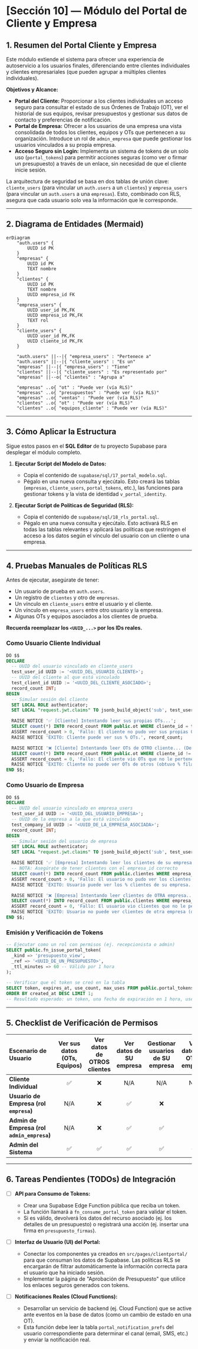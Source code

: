 # [Sección 10] — Módulo del Portal de Cliente y Empresa

## 1. Resumen del Portal Cliente y Empresa

Este módulo extiende el sistema para ofrecer una experiencia de autoservicio a los usuarios finales, diferenciando entre clientes individuales y clientes empresariales (que pueden agrupar a múltiples clientes individuales).

**Objetivos y Alcance:**
-   **Portal del Cliente:** Proporcionar a los clientes individuales un acceso seguro para consultar el estado de sus Órdenes de Trabajo (OT), ver el historial de sus equipos, revisar presupuestos y gestionar sus datos de contacto y preferencias de notificación.
-   **Portal de Empresa:** Ofrecer a los usuarios de una empresa una vista consolidada de todos los clientes, equipos y OTs que pertenecen a su organización. Introduce un rol de `admin_empresa` que puede gestionar los usuarios vinculados a su propia empresa.
-   **Acceso Seguro sin Login:** Implementa un sistema de tokens de un solo uso (`portal_tokens`) para permitir acciones seguras (como ver o firmar un presupuesto) a través de un enlace, sin necesidad de que el cliente inicie sesión.

La arquitectura de seguridad se basa en dos tablas de unión clave: `cliente_users` (para vincular un `auth.users` a un `clientes`) y `empresa_users` (para vincular un `auth.users` a una `empresas`). Esto, combinado con RLS, asegura que cada usuario solo vea la información que le corresponde.

---

## 2. Diagrama de Entidades (Mermaid)

```mermaid
erDiagram
    "auth.users" {
        UUID id PK
    }
    "empresas" {
        UUID id PK
        TEXT nombre
    }
    "clientes" {
        UUID id PK
        TEXT nombre
        UUID empresa_id FK
    }
    "empresa_users" {
        UUID user_id PK,FK
        UUID empresa_id PK,FK
        TEXT rol
    }
    "cliente_users" {
        UUID user_id PK,FK
        UUID cliente_id PK,FK
    }

    "auth.users" ||--|{ "empresa_users" : "Pertenece a"
    "auth.users" ||--|{ "cliente_users" : "Es un"
    "empresas" ||--|{ "empresa_users" : "Tiene"
    "clientes" ||--|{ "cliente_users" : "Es representado por"
    "empresas" ||--o{ "clientes" : "Agrupa a"

    "empresas" ..o{ "ot" : "Puede ver (vía RLS)"
    "empresas" ..o{ "presupuestos" : "Puede ver (vía RLS)"
    "empresas" ..o{ "ventas" : "Puede ver (vía RLS)"
    "clientes" ..o{ "ot" : "Puede ver (vía RLS)"
    "clientes" ..o{ "equipos_cliente" : "Puede ver (vía RLS)"

```

---

## 3. Cómo Aplicar la Estructura

Sigue estos pasos en el **SQL Editor** de tu proyecto Supabase para desplegar el módulo completo.

1.  **Ejecutar Script del Modelo de Datos:**
    -   Copia el contenido de `supabase/sql/17_portal_modelo.sql`.
    -   Pégalo en una nueva consulta y ejecútalo. Esto creará las tablas (`empresas`, `cliente_users`, `portal_tokens`, etc.), las funciones para gestionar tokens y la vista de identidad `v_portal_identity`.

2.  **Ejecutar Script de Políticas de Seguridad (RLS):**
    -   Copia el contenido de `supabase/sql/18_rls_portal.sql`.
    -   Pégalo en una nueva consulta y ejecútalo. Esto activará RLS en todas las tablas relevantes y aplicará las políticas que restringen el acceso a los datos según el vínculo del usuario con un cliente o una empresa.

---

## 4. Pruebas Manuales de Políticas RLS

Antes de ejecutar, asegúrate de tener:
-   Un usuario de prueba en `auth.users`.
-   Un registro de `clientes` y otro de `empresas`.
-   Un vínculo en `cliente_users` entre el usuario y el cliente.
-   Un vínculo en `empresa_users` entre otro usuario y la empresa.
-   Algunas OTs y equipos asociados a los clientes de prueba.

**Recuerda reemplazar los `<UUID_...>` por los IDs reales.**

### Como Usuario Cliente Individual
```sql
DO $$
DECLARE
  -- UUID del usuario vinculado en cliente_users
  test_user_id UUID := '<UUID_DEL_USUARIO_CLIENTE>';
  -- UUID del cliente al que está vinculado
  test_client_id UUID := '<UUID_DEL_CLIENTE_ASOCIADO>';
  record_count INT;
BEGIN
  -- Simular sesión del cliente
  SET LOCAL ROLE authenticator;
  SET LOCAL "request.jwt.claims" TO jsonb_build_object('sub', test_user_id::text, 'role', 'authenticated');

  RAISE NOTICE '✅ [Cliente] Intentando leer sus propias OTs...';
  SELECT count(*) INTO record_count FROM public.ot WHERE cliente_id = test_client_id;
  ASSERT record_count > 0, 'Fallo: El cliente no pudo ver sus propias OTs.';
  RAISE NOTICE 'ÉXITO: Cliente puede ver sus % OTs.', record_count;

  RAISE NOTICE '❌ [Cliente] Intentando leer OTs de OTRO cliente... (Debe devolver 0 filas)';
  SELECT count(*) INTO record_count FROM public.ot WHERE cliente_id != test_client_id;
  ASSERT record_count = 0, 'Fallo: El cliente vio OTs que no le pertenecen.';
  RAISE NOTICE 'ÉXITO: Cliente no puede ver OTs de otros (obtuvo % filas).', record_count;
END $$;
```

### Como Usuario de Empresa
```sql
DO $$
DECLARE
  -- UUID del usuario vinculado en empresa_users
  test_user_id UUID := '<UUID_DEL_USUARIO_EMPRESA>';
  -- UUID de la empresa a la que está vinculado
  test_company_id UUID := '<UUID_DE_LA_EMPRESA_ASOCIADA>';
  record_count INT;
BEGIN
  -- Simular sesión del usuario de empresa
  SET LOCAL ROLE authenticator;
  SET LOCAL "request.jwt.claims" TO jsonb_build_object('sub', test_user_id::text, 'role', 'authenticated');

  RAISE NOTICE '✅ [Empresa] Intentando leer los clientes de su empresa...';
  -- NOTA: Asegúrate de tener clientes con el empresa_id correcto
  SELECT count(*) INTO record_count FROM public.clientes WHERE empresa_id = test_company_id;
  ASSERT record_count > 0, 'Fallo: El usuario no pudo ver los clientes de su empresa.';
  RAISE NOTICE 'ÉXITO: Usuario puede ver los % clientes de su empresa.', record_count;

  RAISE NOTICE '❌ [Empresa] Intentando leer clientes de OTRA empresa... (Debe devolver 0 filas)';
  SELECT count(*) INTO record_count FROM public.clientes WHERE empresa_id != test_company_id;
  ASSERT record_count = 0, 'Fallo: El usuario vio clientes que no le pertenecen.';
  RAISE NOTICE 'ÉXITO: Usuario no puede ver clientes de otra empresa (obtuvo % filas).', record_count;
END $$;
```

### Emisión y Verificación de Tokens
```sql
-- Ejecutar como un rol con permisos (ej. recepcionista o admin)
SELECT public.fn_issue_portal_token(
  _kind => 'presupuesto_view',
  _ref => '<UUID_DE_UN_PRESUPUESTO>',
  _ttl_minutes => 60 -- Válido por 1 hora
);

-- Verificar que el token se creó en la tabla
SELECT token, expires_at, use_count, max_uses FROM public.portal_tokens
ORDER BY created_at DESC LIMIT 1;
-- Resultado esperado: un token, una fecha de expiración en 1 hora, use_count=0, max_uses=1.
```

---

## 5. Checklist de Verificación de Permisos

| Escenario de Usuario             | Ver sus datos (OTs, Equipos) | Ver datos de OTROS clientes | Ver datos de SU empresa | Gestionar usuarios de SU empresa | Ver datos de OTRA empresa |
| :------------------------------- | :--------------------------: | :-------------------------: | :---------------------: | :------------------------------: | :-----------------------: |
| **Cliente Individual**           |              ✅              |              ❌             |           N/A           |               N/A                |            N/A            |
| **Usuario de Empresa (rol `empresa`)** |             N/A              |              ❌             |            ✅           |                ❌                |             ❌            |
| **Admin de Empresa (rol `admin_empresa`)** | N/A | ❌ | ✅ | ✅ | ❌ |
| **Admin del Sistema**            |              ✅              |              ✅             |            ✅           |                ✅                |             ✅            |

---

## 6. Tareas Pendientes (TODOs) de Integración

-   [ ] **API para Consumo de Tokens:**
    -   Crear una Supabase Edge Function pública que reciba un token.
    -   La función llamará a `fn_consume_portal_token` para validar el token.
    -   Si es válido, devolverá los datos del recurso asociado (ej. los detalles de un presupuesto) o registrará una acción (ej. insertar una firma en `presupuesto_firmas`).

-   [ ] **Interfaz de Usuario (UI) del Portal:**
    -   Conectar los componentes ya creados en `src/pages/clientportal/` para que consuman los datos de Supabase. Las políticas RLS se encargarán de filtrar automáticamente la información correcta para el usuario que ha iniciado sesión.
    -   Implementar la página de "Aprobación de Presupuesto" que utilice los enlaces seguros generados con tokens.

-   [ ] **Notificaciones Reales (Cloud Functions):**
    -   Desarrollar un servicio de backend (ej. Cloud Function) que se active ante eventos en la base de datos (como un cambio de estado en una OT).
    -   Esta función debe leer la tabla `portal_notification_prefs` del usuario correspondiente para determinar el canal (email, SMS, etc.) y enviar la notificación real.